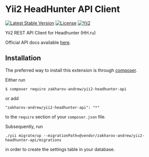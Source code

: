 # Yii2 HeadHunter API Client

[![Latest Stable Version](https://poser.pugx.org/zakharov-andrew/yii2-headhunter-api/v/stable)](https://packagist.org/packages/zakharov-andrew/yii2-headhunter-api)
[![License](https://poser.pugx.org/zakharov-andrew/yii2-headhunter-api/license)](https://packagist.org/packages/zakharov-andrew/yii2-headhunter-api)
[![Yii2](https://img.shields.io/badge/Powered_by-Yii_Framework-green.svg?style=flat)](http://www.yiiframework.com/)

Yii2 REST API Client for Headhunter (HH.ru)

Official API docs available [here](https://github.com/hhru/api).

## Installation

The preferred way to install this extension is through [composer](http://getcomposer.org/download/).

Either run

```
$ composer require zakharov-andrew/yii2-headhunter-api
```
or add

```
"zakharov-andrew/yii2-headhunter-api": "*"
```

to the ```require``` section of your ```composer.json``` file.

Subsequently, run

```
./yii migrate/up --migrationPath=@vendor/zakharov-andrew/yii2-headhunter-api/migrations
```

in order to create the settings table in your database.
